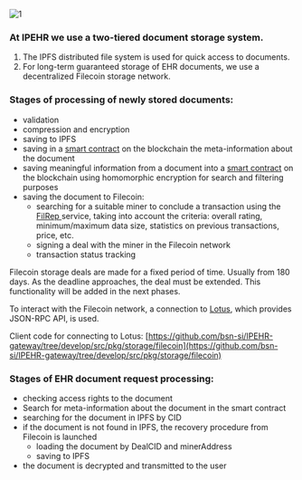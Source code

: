 ![1](https://user-images.githubusercontent.com/8058268/189339273-3e49a10f-f7b1-46ef-8fa3-514e0d4d9edf.svg)

### At IPEHR we use a two-tiered document storage system.

1. The IPFS distributed file system is used for quick access to documents.
2. For long-term guaranteed storage of EHR documents, we use a decentralized Filecoin storage network.

### Stages of processing of newly stored documents:

- validation
- compression and encryption
- saving to IPFS
- saving in a [smart contract](https://github.com/bsn-si/IPEHR-blockchain-indexes) on the blockchain the meta-information about the document 
- saving meaningful information from a document into a [smart contract](https://github.com/bsn-si/IPEHR-blockchain-indexes) on the blockchain using homomorphic encryption for search and filtering purposes
- saving the document to Filecoin:
	- searching for a suitable miner to conclude a transaction using the [FilRep ](https://filrep.io) service, taking into account the criteria: overall rating, minimum/maximum data size, statistics on previous transactions, price, etc.
	- signing a deal with the miner in the Filecoin network
	- transaction status tracking

Filecoin storage deals are made for a fixed period of time. Usually from 180 days.
As the deadline approaches, the deal must be extended. This functionality will be added in the next phases.

To interact with the Filecoin network, a connection to [Lotus](https://lotus.filecoin.io), which provides JSON-RPC API, is used.

Client code for connecting to Lotus: [https://github.com/bsn-si/IPEHR-gateway/tree/develop/src/pkg/storage/filecoin](https://github.com/bsn-si/IPEHR-gateway/tree/develop/src/pkg/storage/filecoin)

### Stages of EHR document request processing:

- checking access rights to the document
- Search for meta-information about the document in the smart contract
- searching for the document in IPFS by CID
- if the document is not found in IPFS, the recovery procedure from Filecoin is launched
	- loading the document by DealCID and minerAddress
	- saving to IPFS
- the document is decrypted and transmitted to the user 
